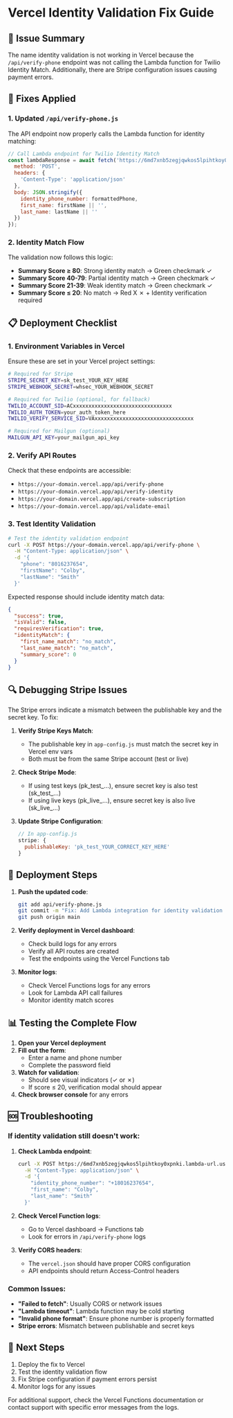 # Vercel Identity Validation Fix Guide

## 🚨 Issue Summary

The name identity validation is not working in Vercel because the `/api/verify-phone` endpoint was not calling the Lambda function for Twilio Identity Match. Additionally, there are Stripe configuration issues causing payment errors.

## 🔧 Fixes Applied

### 1. Updated `/api/verify-phone.js`

The API endpoint now properly calls the Lambda function for identity matching:

```javascript
// Call Lambda endpoint for Twilio Identity Match
const lambdaResponse = await fetch('https://6md7xnb5zegjqwkos5lpihtkoy0xpnki.lambda-url.us-west-2.on.aws/', {
  method: 'POST',
  headers: {
    'Content-Type': 'application/json'
  },
  body: JSON.stringify({
    identity_phone_number: formattedPhone,
    first_name: firstName || '',
    last_name: lastName || ''
  })
});
```

### 2. Identity Match Flow

The validation now follows this logic:
- **Summary Score ≥ 80**: Strong identity match → Green checkmark ✓
- **Summary Score 40-79**: Partial identity match → Green checkmark ✓
- **Summary Score 21-39**: Weak identity match → Green checkmark ✓
- **Summary Score ≤ 20**: No match → Red X ✗ + Identity verification required

## 📋 Deployment Checklist

### 1. Environment Variables in Vercel

Ensure these are set in your Vercel project settings:

```bash
# Required for Stripe
STRIPE_SECRET_KEY=sk_test_YOUR_KEY_HERE
STRIPE_WEBHOOK_SECRET=whsec_YOUR_WEBHOOK_SECRET

# Required for Twilio (optional, for fallback)
TWILIO_ACCOUNT_SID=ACxxxxxxxxxxxxxxxxxxxxxxxxxxxxxxxx
TWILIO_AUTH_TOKEN=your_auth_token_here
TWILIO_VERIFY_SERVICE_SID=VAxxxxxxxxxxxxxxxxxxxxxxxxxxxxxxxx

# Required for Mailgun (optional)
MAILGUN_API_KEY=your_mailgun_api_key
```

### 2. Verify API Routes

Check that these endpoints are accessible:
- `https://your-domain.vercel.app/api/verify-phone`
- `https://your-domain.vercel.app/api/verify-identity`
- `https://your-domain.vercel.app/api/create-subscription`
- `https://your-domain.vercel.app/api/validate-email`

### 3. Test Identity Validation

```bash
# Test the identity validation endpoint
curl -X POST https://your-domain.vercel.app/api/verify-phone \
  -H "Content-Type: application/json" \
  -d '{
    "phone": "8016237654",
    "firstName": "Colby",
    "lastName": "Smith"
  }'
```

Expected response should include identity match data:
```json
{
  "success": true,
  "isValid": false,
  "requiresVerification": true,
  "identityMatch": {
    "first_name_match": "no_match",
    "last_name_match": "no_match",
    "summary_score": 0
  }
}
```

## 🔍 Debugging Stripe Issues

The Stripe errors indicate a mismatch between the publishable key and the secret key. To fix:

1. **Verify Stripe Keys Match**:
   - The publishable key in `app-config.js` must match the secret key in Vercel env vars
   - Both must be from the same Stripe account (test or live)

2. **Check Stripe Mode**:
   - If using test keys (pk_test_...), ensure secret key is also test (sk_test_...)
   - If using live keys (pk_live_...), ensure secret key is also live (sk_live_...)

3. **Update Stripe Configuration**:
   ```javascript
   // In app-config.js
   stripe: {
     publishableKey: 'pk_test_YOUR_CORRECT_KEY_HERE'
   }
   ```

## 🚀 Deployment Steps

1. **Push the updated code**:
   ```bash
   git add api/verify-phone.js
   git commit -m "Fix: Add Lambda integration for identity validation in Vercel"
   git push origin main
   ```

2. **Verify deployment in Vercel dashboard**:
   - Check build logs for any errors
   - Verify all API routes are created
   - Test the endpoints using the Vercel Functions tab

3. **Monitor logs**:
   - Check Vercel Functions logs for any errors
   - Look for Lambda API call failures
   - Monitor identity match scores

## 📊 Testing the Complete Flow

1. **Open your Vercel deployment**
2. **Fill out the form**:
   - Enter a name and phone number
   - Complete the password field
3. **Watch for validation**:
   - Should see visual indicators (✓ or ✗)
   - If score ≤ 20, verification modal should appear
4. **Check browser console** for any errors

## 🆘 Troubleshooting

### If identity validation still doesn't work:

1. **Check Lambda endpoint**:
   ```bash
   curl -X POST https://6md7xnb5zegjqwkos5lpihtkoy0xpnki.lambda-url.us-west-2.on.aws/ \
     -H "Content-Type: application/json" \
     -d '{
       "identity_phone_number": "+18016237654",
       "first_name": "Colby",
       "last_name": "Smith"
     }'
   ```

2. **Check Vercel Function logs**:
   - Go to Vercel dashboard → Functions tab
   - Look for errors in `/api/verify-phone` logs

3. **Verify CORS headers**:
   - The `vercel.json` should have proper CORS configuration
   - API endpoints should return Access-Control headers

### Common Issues:

- **"Failed to fetch"**: Usually CORS or network issues
- **"Lambda timeout"**: Lambda function may be cold starting
- **"Invalid phone format"**: Ensure phone number is properly formatted
- **Stripe errors**: Mismatch between publishable and secret keys

## 📝 Next Steps

1. Deploy the fix to Vercel
2. Test the identity validation flow
3. Fix Stripe configuration if payment errors persist
4. Monitor logs for any issues

For additional support, check the Vercel Functions documentation or contact support with specific error messages from the logs. 